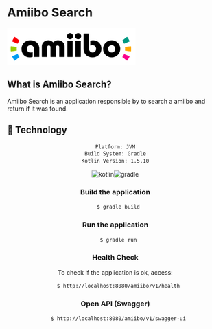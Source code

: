 # Amiibo Search

![Amiibo](./img/img_1.png)

## What is Amiibo Search?

Amiibo Search is an application responsible by to search a amiibo and return if it was found.

## :rocket: Technology

<div align="center">

```sh
Platform: JVM
Build System: Gradle
Kotlin Version: 1.5.10
```

![kotlin](https://img.shields.io/badge/kotlin-007396?&logoColor=fff&style=for-the-badge&logo=kotlin)![gradle](https://img.shields.io/badge/gradle-C71A36?&logoColor=fff&style=for-the-badge&logo=gradle)


### Build the application

```sh
  $ gradle build
```

### Run the application

```sh
  $ gradle run
```

### Health Check

To check if the application is ok, access:

```sh
  $ http://localhost:8080/amiibo/v1/health
```

### Open API (Swagger)

```sh
  $ http://localhost:8080/amiibo/v1/swagger-ui
```